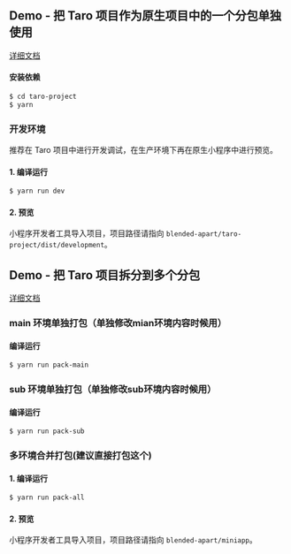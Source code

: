 ## Demo - 把 Taro 项目作为原生项目中的一个分包单独使用

[详细文档](https://docs.taro.zone/docs/taro-in-miniapp#%E6%8A%8A-taro-%E9%A1%B9%E7%9B%AE%E4%BD%9C%E4%B8%BA%E4%B8%80%E4%B8%AA%E5%AE%8C%E6%95%B4%E5%88%86%E5%8C%85)

#### 安装依赖

```bash
$ cd taro-project
$ yarn
```

### 开发环境

推荐在 Taro 项目中进行开发调试，在生产环境下再在原生小程序中进行预览。

#### 1. 编译运行

```bash
$ yarn run dev
```

#### 2. 预览

小程序开发者工具导入项目，项目路径请指向 `blended-apart/taro-project/dist/development`。

## Demo - 把 Taro 项目拆分到多个分包

[详细文档](https://taro-docs.jd.com/taro/docs/taro-in-miniapp#%E6%8A%8A-taro-%E9%A1%B9%E7%9B%AE%E6%8B%86%E5%88%86%E5%88%B0%E5%A4%9A%E4%B8%AA%E5%88%86%E5%8C%85)

### main 环境单独打包（单独修改mian环境内容时候用）

#### 编译运行

```bash
$ yarn run pack-main
```

### sub 环境单独打包（单独修改sub环境内容时候用）

#### 编译运行

```bash
$ yarn run pack-sub
```

### 多环境合并打包(建议直接打包这个)

#### 1. 编译运行

```bash
$ yarn run pack-all
```

#### 2. 预览

小程序开发者工具导入项目，项目路径请指向 `blended-apart/miniapp`。
